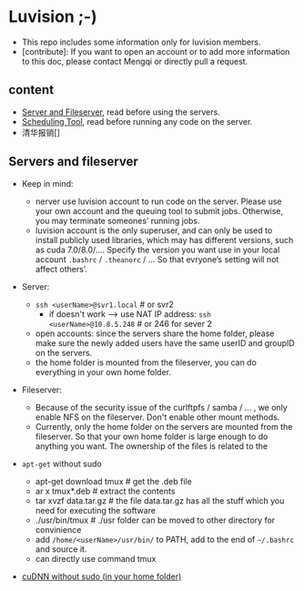 # Luvision  ;-)
* This repo includes some information only for luvision members. 
* [contribute]: If you want to open an account or to add more information to this doc, please contact Mengqi or directly pull a request. 

## content
* [Server and Fileserver](#Servers-and-fileserver), read before using the servers. 
* [Scheduling Tool](), read before running any code on the server.  
* 清华报销[]

## Servers and fileserver
 
* Keep in mind: 
    - nerver use luvision account to run code on the server. Please use your own account and the queuing tool to submit jobs. Otherwise, you may terminate someones’ running jobs. 
    - luvision account is the only superuser, and can only be used to install publicly used libraries, which may has different versions, such as cuda 7.0/8.0/…. Specify the version you want use in your local account `.bashrc` / `.theanorc` / … So that evryone’s setting will not affect others’. 


* Server: 
    - `ssh <userName>@svr1.local`  # or svr2
        * if doesn't work --> use NAT IP address: `ssh <userName>@10.8.5.248`  # or 246 for sever 2 
    - open accounts: since the servers share the home folder, please make sure the newly added users have the same userID and groupID on the servers. 
    - the home folder is mounted from the fileserver, you can do everything in your own home folder. 

* Fileserver: 
    - Because of the security issue of the curlftpfs / samba / … , we only enable NFS on the fileserver. Don't enable other mount methods. 
    - Currently, only the home folder on the servers are mounted from the fileserver. So that your own home folder is large enough to do anything you want. The ownership of the files is related to the  

* `apt-get` without sudo 
    - apt-get download tmux # get the .deb file 
    - ar x tmux*.deb # extract the contents 
    - tar xvzf data.tar.gz # the file data.tar.gz has all the stuff which you need for executing the software 
    - ./usr/bin/tmux # ./usr folder can be moved to other directory for convinience 
    - add `/home/<userName>/usr/bin/` to PATH, add to the end of `~/.bashrc` and source it. 
    - can directly use command tmux 

* [cuDNN without sudo (in your home folder)](https://github.com/mjiUST/driver_cuda_cudnn#cudnn-without-sudo-in-your-home-folder-2)
 
 